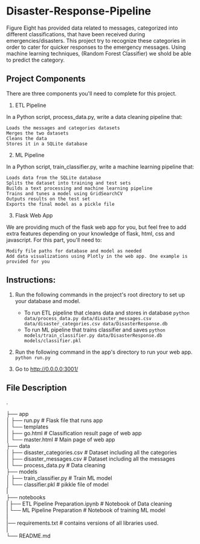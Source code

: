# Disaster-Response-Pipeline

Figure Eight has provided data related to messages, categorized into different classifications, that have been received during emergencies/disasters. This project try to recognize these categories in order to cater for quicker responses to the emergency messages. Using machine learning techniques, (Random Forest Classifier) we shold be able to predict the category.

## Project Components

There are three components you'll need to complete for this project.
1. ETL Pipeline

In a Python script, process_data.py, write a data cleaning pipeline that:

    Loads the messages and categories datasets
    Merges the two datasets
    Cleans the data
    Stores it in a SQLite database

2. ML Pipeline

In a Python script, train_classifier.py, write a machine learning pipeline that:

    Loads data from the SQLite database
    Splits the dataset into training and test sets
    Builds a text processing and machine learning pipeline
    Trains and tunes a model using GridSearchCV
    Outputs results on the test set
    Exports the final model as a pickle file

3. Flask Web App

We are providing much of the flask web app for you, but feel free to add extra features depending on your knowledge of flask, html, css and javascript. For this part, you'll need to:

    Modify file paths for database and model as needed
    Add data visualizations using Plotly in the web app. One example is provided for you

## Instructions:
1. Run the following commands in the project's root directory to set up your database and model.

    - To run ETL pipeline that cleans data and stores in database
        `python data/process_data.py data/disaster_messages.csv data/disaster_categories.csv data/DisasterResponse.db`
    - To run ML pipeline that trains classifier and saves
        `python models/train_classifier.py data/DisasterResponse.db models/classifier.pkl`

2. Run the following command in the app's directory to run your web app.
    `python run.py`

3. Go to http://0.0.0.0:3001/

## File Description
.

├── app       
│   ├── run.py                           # Flask file that runs app      
│   └── templates           
│       ├── go.html                      # Classification result page of web app      
│       └── master.html                  # Main page of web app          
├── data                        
│   ├── disaster_categories.csv          # Dataset including all the categories      
│   ├── disaster_messages.csv            # Dataset including all the messages        
│   └── process_data.py                  # Data cleaning         
├── models    
│   ├── train_classifier.py              # Train ML model    
│   └── classifier.pkl                   # pikkle file of model       
|     
├── notebooks      
|   ├── ETL Pipeline Preparation.ipynb   # Notebook of Data cleaning      
|   └── ML Pipeline Preparation          # Notebook of training ML model      
|        
|── requirements.txt                     # contains versions of all libraries used.     
|     
└── README.md
       
